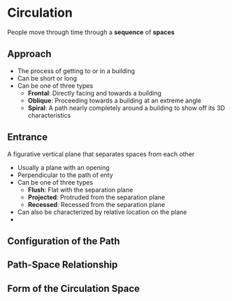 # Circulation

People move through time through a **sequence** of **spaces**

## Approach

- The process of getting to or in a building
- Can be short or long
- Can be one of three types
	- **Frontal**: Directly facing and towards a building
	- **Oblique**: Proceeding towards a building at an extreme angle
	- **Spiral**: A path nearly completely around a building to show off its 3D characteristics

## Entrance

A figurative vertical plane that separates spaces from each other

- Usually a plane with an opening
- Perpendicular to the path of enty
- Can be one of three types
	- **Flush**: Flat with the separation plane
	- **Projected**: Protruded from the separation plane
	- **Recessed**: Recessed from the separation plane
- Can also be characterized by relative location on the plane
- 

## Configuration of the Path



## Path-Space Relationship

## Form of the Circulation Space
